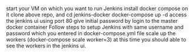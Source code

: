 start your VM on which you want to run Jenkins
install docker compose on it
clone above repo, and cd jenkins-docker
docker-compose up -d
access the jenkins ui using port 80
give initial password by login to the master docker container
Follow steps to setup Jenkins with same username and password which you entered in docker-compose.yml file
scale up the workers (docker-compose scale worker=3)
at this time you should able to see the workers in the jenkins ui.
